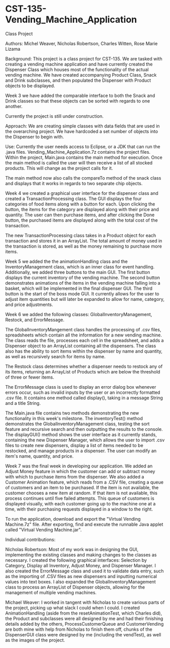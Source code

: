 # CST-135-Vending_Machine_Application
Class Project

Authors: Michel Weaver, Nicholas Robertson, Charles Witten, Rose Marie Lizama

Background: This project is a class project for CST-135. We are tasked with creating a vending machine application and have currently created the Dispenser Class which houses most of the functionality of the actual vending machine. We have created accompanying Product Class, Snack and Drink subclasses, and then populated the Dispenser with Product objects to be displayed.


Week 3 we have added the comparable interface to both the Snack and Drink classes so that these objects can be sorted with regards to one another. 

Currently the project is still under construction.

Approach: We are creating simple classes with data fields that are used in the overarching project. We have hardcoded a set number of objects into the Dispenser to begin with.

Use: Currently the user needs access to Eclipse, or a JDK that can run the .java files. Vending_Machine_Application.7z contains the project files. Within the project, Main.java contains the main method for execution. Once the main method is called the user will then receive a list of all stocked products. This will change as the project calls for it.

The main method now also calls the compareTo method of the snack class and displays that it works in regards to two separate chip objects.


Week 4 we created a graphical user interface for the dispenser class and created a TransactionProcessing class.  The GUI displays the four categories of food items along with a button for each.  Upon clicking the button, the items for the category are displayed along with their price and quantity.  The user can then purchase items, and after clicking the Done button, the purchased items are displayed along with the total cost of the transaction.

The new TransactionProcessing class takes in a Product object for each transaction and stores it in an ArrayList.  The total amount of money used in the transaction is stored, as well as the money remaining to purchase more items.


Week 5 we added the the animationHandling class and the InventoryManagement class, which is an inner class for event handling.  Additionally, we added three buttons to the main GUI.  The first button displays the current inventory of the vending machine.  The second button demonstrates animations of the items in the vending machine falling into a basket, which will be implemented in the final dispenser GUI.  The third button is the start of the boss mode GUI.  It currently allows for the user to adjust item quantities but will later be expanded to allow for name, category, and price adjustments.


Week 6 we added the following classes: GlobalInventoryManagement, Restock, and ErrorMessage.

The GlobalInventoryMangement class handles the processing of .csv files, spreadsheets which contain all the information for a new vending machine.  The class reads the file, processes each cell in the spreadsheet, and adds a Dispenser object to an ArrayList containing all the dispensers.  The class also has the ability to sort items within the dispenser by name and quantity, as well as recursively search for items by name.

The Restock class determines whether a dispenser needs to restock any of its items, returning an ArrayList of Products which are below the threshold of three or fewer items.

The ErrorMessage class is used to display an error dialog box whenever errors occur, such as invalid inputs by the user or an incorrectly formatted .csv file.  It contains one method called display(), taking in a message String and a title String.

The Main.java file contains two methods demonstrating the new functionality in this week's milestone.  The inventoryTest() method demonstrates the GlobalInventoryManagement class, testing the sort feature and recursive search and then outputting the results to the console.  The displayGUI() method shows the user interface as it currently stands, containing the new Dispenser Manager, which allows the user to import .csv files to create new dispensers, display a list of items needed to be restocked, and manage products in a dispenser.  The user can modify an item's name, quantity, and price.


Week 7 was the final week in developing our application.  We added an Adjust Money feature in which the customer can add or subtract money with which to purchase items from the dispenser.  We also added a Customer Animation feature, which reads from a .CSV file, creating a queue of customers and an item to be purchased.  If the item is not available, the customer chooses a new item at random.  If that item is not available, this process continues until five failed attempts.  This queue of customers is displayed visually, with each customer going up to the machine one at a time, with their purchasing requests displayed in a window to the right.

To run the application, download and export the "Virtual Vending Machine.7z" file.  After exporting, find and execute the runnable Java applet called "Virtual Vending Machine.jar".


Individual contributions:

Nicholas Robertson:  Most of my work was in designing the GUI, implementing the existing classes and making changes to the classes as necessary.  I created the following graphical interfaces: Selection by Category, Display all Inventory, Adjust Money, and Dispenser Manager.  I also created the ErrorMessage class and used it to validate data entry, such as the importing of .CSV files as new dispensers and inputting numerical values into text boxes.  I also expanded the GlobalInventoryManagement class to process an ArrayList of Dispenser objects, allowing for the management of multiple vending machines.

Michael Weaver: I worked in tangent with Nicholas to create various parts of the project, picking up what slack I could when I could. I created AnimationHandling (aside from the resetAnimationTest, which Charles did), the Product and subclasses were all designed by me and had their finishing details added by the others, ProcessCustomerQueue and CustomerVending are both mine with help from Nicholas to finish them off, chunks of the DispenserGUI class were designed by me (including the vendTest), as well as the images of the project.
